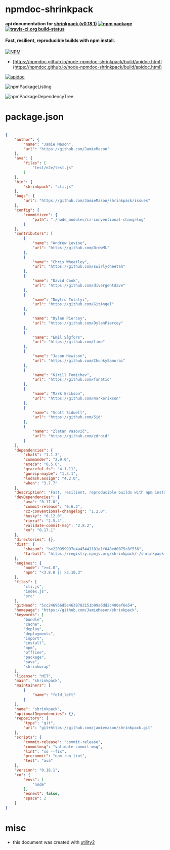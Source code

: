 # npmdoc-shrinkpack

#### api documentation for  [shrinkpack (v0.18.1)](https://github.com/JamieMason/shrinkpack)  [![npm package](https://img.shields.io/npm/v/npmdoc-shrinkpack.svg?style=flat-square)](https://www.npmjs.org/package/npmdoc-shrinkpack) [![travis-ci.org build-status](https://api.travis-ci.org/npmdoc/node-npmdoc-shrinkpack.svg)](https://travis-ci.org/npmdoc/node-npmdoc-shrinkpack)

#### Fast, resilient, reproducible builds with npm install.

[![NPM](https://nodei.co/npm/shrinkpack.png?downloads=true&downloadRank=true&stars=true)](https://www.npmjs.com/package/shrinkpack)

- [https://npmdoc.github.io/node-npmdoc-shrinkpack/build/apidoc.html](https://npmdoc.github.io/node-npmdoc-shrinkpack/build/apidoc.html)

[![apidoc](https://npmdoc.github.io/node-npmdoc-shrinkpack/build/screenCapture.buildCi.browser.%252Ftmp%252Fbuild%252Fapidoc.html.png)](https://npmdoc.github.io/node-npmdoc-shrinkpack/build/apidoc.html)

![npmPackageListing](https://npmdoc.github.io/node-npmdoc-shrinkpack/build/screenCapture.npmPackageListing.svg)

![npmPackageDependencyTree](https://npmdoc.github.io/node-npmdoc-shrinkpack/build/screenCapture.npmPackageDependencyTree.svg)



# package.json

```json

{
    "author": {
        "name": "Jamie Mason",
        "url": "https://github.com/JamieMason"
    },
    "ava": {
        "files": [
            "test/e2e/test.js"
        ]
    },
    "bin": {
        "shrinkpack": "cli.js"
    },
    "bugs": {
        "url": "https://github.com/JamieMason/shrinkpack/issues"
    },
    "config": {
        "commitizen": {
            "path": "./node_modules/cz-conventional-changelog"
        }
    },
    "contributors": [
        {
            "name": "Andrew Levine",
            "url": "https://github.com/DrewML"
        },
        {
            "name": "Chris Wheatley",
            "url": "https://github.com/swirlycheetah"
        },
        {
            "name": "David Cook",
            "url": "https://github.com/divergentdave"
        },
        {
            "name": "Dmytro Tolstyi",
            "url": "https://github.com/GitAngel"
        },
        {
            "name": "Dylan Piercey",
            "url": "https://github.com/DylanPiercey"
        },
        {
            "name": "Emil Sågfors",
            "url": "https://github.com/lime"
        },
        {
            "name": "Jason Hewison",
            "url": "https://github.com/ChunkySamurai"
        },
        {
            "name": "Kirill Fomichev",
            "url": "https://github.com/fanatid"
        },
        {
            "name": "Mark Erikson",
            "url": "https://github.com/markerikson"
        },
        {
            "name": "Scott Sidwell",
            "url": "https://github.com/5id"
        },
        {
            "name": "Zlatan Vasović",
            "url": "https://github.com/zdroid"
        }
    ],
    "dependencies": {
        "chalk": "1.1.3",
        "commander": "2.9.0",
        "execa": "0.5.0",
        "graceful-fs": "4.1.11",
        "gunzip-maybe": "1.3.1",
        "lodash.assign": "4.2.0",
        "when": "3.7.7"
    },
    "description": "Fast, resilient, reproducible builds with npm install.",
    "devDependencies": {
        "ava": "0.17.0",
        "commit-release": "0.6.2",
        "cz-conventional-changelog": "1.2.0",
        "husky": "0.12.0",
        "rimraf": "2.5.4",
        "validate-commit-msg": "2.8.2",
        "xo": "0.17.1"
    },
    "directories": {},
    "dist": {
        "shasum": "be220959997e4a45441181a1f048ed0075c8f536",
        "tarball": "https://registry.npmjs.org/shrinkpack/-/shrinkpack-0.18.1.tgz"
    },
    "engines": {
        "node": ">=4.0",
        "npm": "<3.8.8 || >3.10.3"
    },
    "files": [
        "cli.js",
        "index.js",
        "src"
    ],
    "gitHead": "5cc246966d5e4638782151b99a6dd2c400ef6e54",
    "homepage": "https://github.com/JamieMason/shrinkpack",
    "keywords": [
        "bundle",
        "cache",
        "deploy",
        "deployments",
        "import",
        "install",
        "npm",
        "offline",
        "package",
        "save",
        "shrinkwrap"
    ],
    "license": "MIT",
    "main": "shrinkpack",
    "maintainers": [
        {
            "name": "fold_left"
        }
    ],
    "name": "shrinkpack",
    "optionalDependencies": {},
    "repository": {
        "type": "git",
        "url": "git+https://github.com/jamiemason/shrinkpack.git"
    },
    "scripts": {
        "commit-release": "commit-release",
        "commitmsg": "validate-commit-msg",
        "lint": "xo --fix",
        "precommit": "npm run lint",
        "test": "ava"
    },
    "version": "0.18.1",
    "xo": {
        "envs": [
            "node"
        ],
        "esnext": false,
        "space": 2
    }
}
```



# misc
- this document was created with [utility2](https://github.com/kaizhu256/node-utility2)
